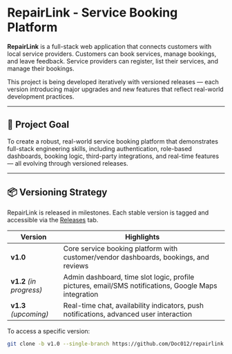 # RepairLink - Service Booking Platform

**RepairLink** is a full-stack web application that connects customers with local service providers. Customers can book services, manage bookings, and leave feedback. Service providers can register, list their services, and manage their bookings.

This project is being developed iteratively with versioned releases — each version introducing major upgrades and new features that reflect real-world development practices.

---

## 🚀 Project Goal

To create a robust, real-world service booking platform that demonstrates full-stack engineering skills, including authentication, role-based dashboards, booking logic, third-party integrations, and real-time features — all evolving through versioned releases.

---

## 📦 Versioning Strategy

RepairLink is released in milestones. Each stable version is tagged and accessible via the [Releases](https://github.com/Doc012/repairlink/releases) tab.

| Version | Highlights |
|---------|-----------|
| **v1.0** | Core service booking platform with customer/vendor dashboards, bookings, and reviews |
| **v1.2** *(in progress)* | Admin dashboard, time slot logic, profile pictures, email/SMS notifications, Google Maps integration |
| **v1.3** *(upcoming)* | Real-time chat, availability indicators, push notifications, advanced user interaction |

To access a specific version:
```bash
git clone -b v1.0 --single-branch https://github.com/Doc012/repairlink.git
